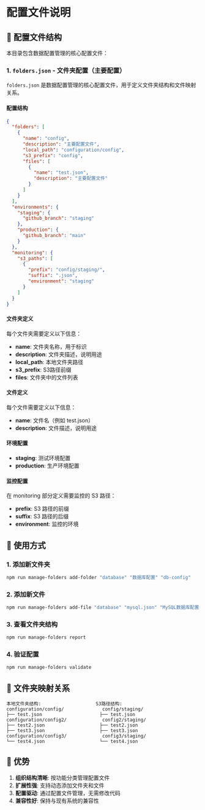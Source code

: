 # 配置文件说明

## 📁 配置文件结构

本目录包含数据配置管理的核心配置文件：

### 1. `folders.json` - 文件夹配置（主要配置）

`folders.json` 是数据配置管理的核心配置文件，用于定义文件夹结构和文件映射关系。

#### 配置结构
```json
{
  "folders": [
    {
      "name": "config",
      "description": "主要配置文件",
      "local_path": "configuration/config",
      "s3_prefix": "config",
      "files": [
        {
          "name": "test.json",
          "description": "主要配置文件"
        }
      ]
    }
  ],
  "environments": {
    "staging": {
      "github_branch": "staging"
    },
    "production": {
      "github_branch": "main"
    }
  },
  "monitoring": {
    "s3_paths": [
      {
        "prefix": "config/staging/",
        "suffix": ".json",
        "environment": "staging"
      }
    ]
  }
}
```

#### 文件夹定义

每个文件夹需要定义以下信息：

- **name**: 文件夹名称，用于标识
- **description**: 文件夹描述，说明用途
- **local_path**: 本地文件夹路径
- **s3_prefix**: S3路径前缀
- **files**: 文件夹中的文件列表

#### 文件定义

每个文件需要定义以下信息：

- **name**: 文件名（例如 test.json）
- **description**: 文件描述，说明用途

#### 环境配置

- **staging**: 测试环境配置
- **production**: 生产环境配置

#### 监控配置

在 monitoring 部分定义需要监控的 S3 路径：

- **prefix**: S3 路径的前缀
- **suffix**: S3 路径的后缀
- **environment**: 监控的环境

## 🔧 使用方式

### 1. 添加新文件夹
```bash
npm run manage-folders add-folder "database" "数据库配置" "db-config"
```

### 2. 添加新文件
```bash
npm run manage-folders add-file "database" "mysql.json" "MySQL数据库配置"
```

### 3. 查看文件夹结构
```bash
npm run manage-folders report
```

### 4. 验证配置
```bash
npm run manage-folders validate
```

## 📂 文件夹映射关系

```
本地文件夹结构:                    S3路径结构:
configuration/config/              config/staging/
├── test.json                     ├── test.json
configuration/config2/             config2/staging/
├── test2.json                    ├── test2.json
├── test3.json                    ├── test3.json
configuration/config3/             config3/staging/
└── test4.json                    └── test4.json
```

## 🚀 优势

1. **组织结构清晰**: 按功能分类管理配置文件
2. **扩展性强**: 支持动态添加文件夹和文件
3. **配置驱动**: 通过配置文件管理，无需修改代码
4. **兼容性好**: 保持与现有系统的兼容性



